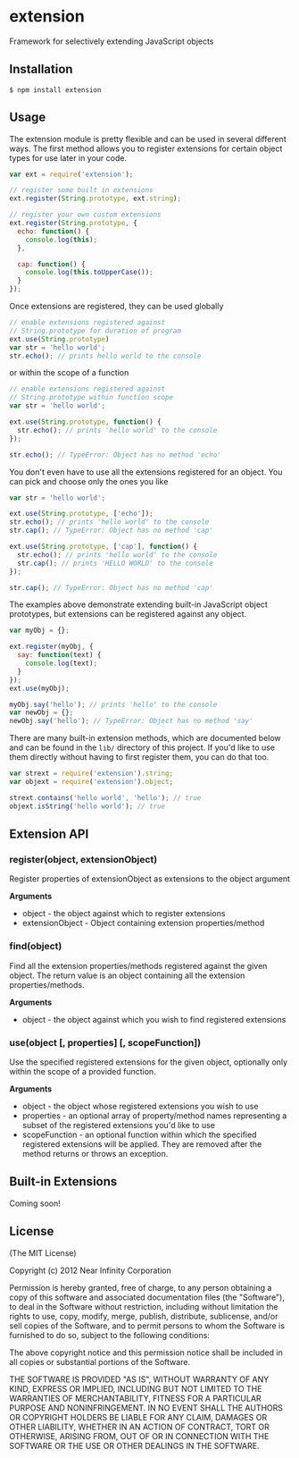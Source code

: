 # extension

Framework for selectively extending JavaScript objects

## Installation

    $ npm install extension

## Usage

The extension module is pretty flexible and can be used in several different ways. The first method allows you to register extensions for certain object types for use later in your code.

```javascript
var ext = require('extension');

// register some built in extensions
ext.register(String.prototype, ext.string);

// register your own custom extensions
ext.register(String.prototype, {
  echo: function() {
	console.log(this);
  },

  cap: function() {
	console.log(this.toUpperCase());
  }
});
```

Once extensions are registered, they can be used globally

```javascript
// enable extensions registered against 
// String.prototype for duration of program
ext.use(String.prototype)
var str = 'hello world';
str.echo(); // prints hello world to the console
```

or within the scope of a function

```javascript
// enable extensions registered against 
// String.prototype within function scope
var str = 'hello world';

ext.use(String.prototype, function() {
  str.echo(); // prints 'hello world' to the console
});

str.echo(); // TypeError: Object has no method 'echo'
```

You don't even have to use all the extensions registered for an object. You can pick and choose only the ones you like

```javascript
var str = 'hello world';

ext.use(String.prototype, ['echo']);
str.echo(); // prints 'hello world' to the console
str.cap(); // TypeError: Object has no method 'cap'

ext.use(String.prototype, ['cap'], function() {
  str.echo(); // prints 'hello world' to the console
  str.cap(); // prints 'HELLO WORLD' to the console
});

str.cap(); // TypeError: Object has no method 'cap'
```

The examples above demonstrate extending built-in JavaScript object prototypes, but extensions can be registered against any object.

```javascript
var myObj = {};

ext.register(myObj, {
  say: function(text) {
	console.log(text);
  }
});
ext.use(myObj);

myObj.say('hello'); // prints 'hello' to the console
var newObj = {};
newObj.say('hello'); // TypeError: Object has no method 'say'
```

There are many built-in extension methods, which are documented below and can be found in the `lib/` directory of this project. If you'd like to use them directly without having to first register them, you can do that too.

```javascript
var strext = require('extension').string;
var objext = require('extension').object;

strext.contains('hello world', 'hello'); // true
objext.isString('hello world'); // true
```

## Extension API

### register(object, extensionObject)

Register properties of extensionObject as extensions to the object argument

__Arguments__

* object - the object against which to register extensions
* extensionObject - Object containing extension properties/method

### find(object)

Find all the extension properties/methods registered against the given object. The return value is an object containing all the extension properties/methods.

__Arguments__

* object - the object against which you wish to find registered extensions

### use(object [, properties] [, scopeFunction])

Use the specified registered extensions for the given object, optionally only within the scope of a provided function.

__Arguments__

* object - the object whose registered extensions you wish to use
* properties - an optional array of property/method names representing a subset of the registered extensions you'd like to use
* scopeFunction - an optional function within which the specified registered extensions will be applied. They are removed after the method returns or throws an exception.

## Built-in Extensions

Coming soon!

## License

(The MIT License)

Copyright (c) 2012 Near Infinity Corporation

Permission is hereby granted, free of charge, to any person obtaining
a copy of this software and associated documentation files (the
"Software"), to deal in the Software without restriction, including
without limitation the rights to use, copy, modify, merge, publish,
distribute, sublicense, and/or sell copies of the Software, and to
permit persons to whom the Software is furnished to do so, subject to
the following conditions:

The above copyright notice and this permission notice shall be
included in all copies or substantial portions of the Software.

THE SOFTWARE IS PROVIDED "AS IS", WITHOUT WARRANTY OF ANY KIND,
EXPRESS OR IMPLIED, INCLUDING BUT NOT LIMITED TO THE WARRANTIES OF
MERCHANTABILITY, FITNESS FOR A PARTICULAR PURPOSE AND
NONINFRINGEMENT. IN NO EVENT SHALL THE AUTHORS OR COPYRIGHT HOLDERS BE
LIABLE FOR ANY CLAIM, DAMAGES OR OTHER LIABILITY, WHETHER IN AN ACTION
OF CONTRACT, TORT OR OTHERWISE, ARISING FROM, OUT OF OR IN CONNECTION
WITH THE SOFTWARE OR THE USE OR OTHER DEALINGS IN THE SOFTWARE.

